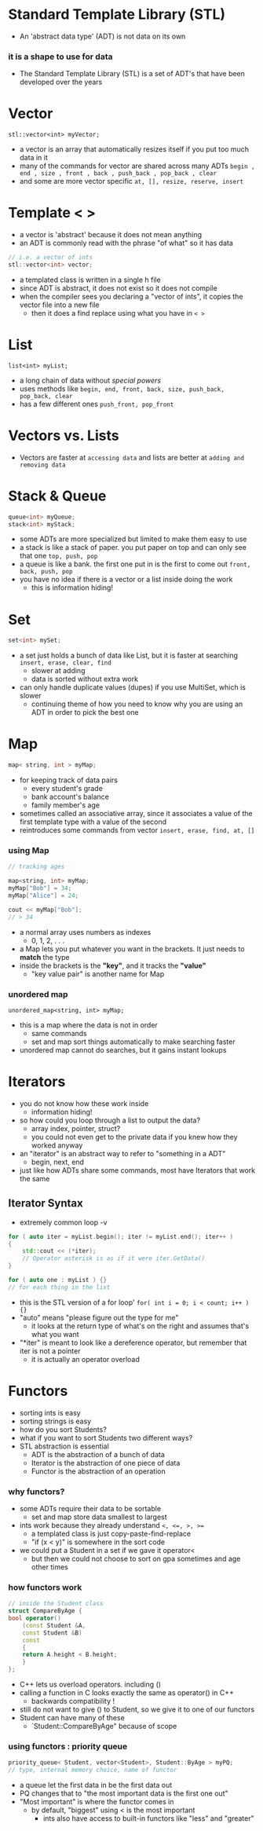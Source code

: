 # Standard Template Library (STL)
- An 'abstract data type' (ADT) is not data on its own
### it is a shape to use for data
- The Standard Template Library (STL) is a set of ADT's that have been developed over the years

# Vector
`stl::vector<int> myVector;`
- a vector is an array that automatically resizes itself if you put too much data in it
- many of the commands for vector are shared across many ADTs
`begin , end , size , front , back , push_back , pop_back , clear`
- and some are more vector specific
`at, [], resize, reserve, insert`

# Template < >
- a vector is 'abstract' because it does not mean anything
- an ADT is commonly read with the phrase "of what" so it has data
```cpp
// i.e. a vector of ints
stl::vector<int> vector;
```
- a templated class is written in a single h file
- since ADT is abstract, it does not exist so it does not compile
- when the compiler sees you declaring a "vector of ints", it copies the vector file into a new file
	- then it does a find replace using what you have in `< >`

# List 
`list<int> myList;`
- a long chain of data without *special powers*
- uses methods like 
`begin, end, front, back, size, push_back, pop_back, clear`
- has a few different ones
`push_front, pop_front`

# Vectors vs. Lists
- Vectors are faster at `accessing data` and lists are better at `adding and removing data`

# Stack & Queue
```cpp
queue<int> myQueue;
stack<int> myStack;
```
- some ADTs are more specialized but limited to make them easy to use
- a stack is like a stack of paper. you put paper on top and can only see that one
`top, push, pop`
- a queue is like a bank. the first one put in is the first to come out
`front, back, push, pop`
- you have no idea if there is a vector or a list inside doing the work
	- this is information hiding!

# Set
```cpp
set<int> mySet;
```
- a set just holds a bunch of data like List, but it is faster at searching
`insert, erase, clear, find`
	- slower at adding
	- data is sorted without extra work
- can only handle duplicate values (dupes) if you use MultiSet, which is slower
	- continuing theme of how you need to know why you are using an ADT in order to pick the best one

# Map
```cpp
map< string, int > myMap;
```
- for keeping track of data pairs
	- every student's grade
	- bank account's balance
	- family member's age
- sometimes called an associative array, since it associates a value of the first template type with a value of the second
- reintroduces some commands from vector
`insert, erase, find, at, []`

### using Map
```cpp
// tracking ages

map<string, int> myMap;
myMap["Bob"] = 34;
myMap["Alice"] = 24;

cout << myMap["Bob"]; 
// > 34
```
- a normal array uses numbers as indexes
	- 0, 1, 2, . . .
- a Map lets you put whatever you want in the brackets. It just needs to **match** the type
- inside the brackets is the **"key"**, and it tracks the **"value"**
	- "key value pair" is another name for Map

### unordered map
`unordered_map<string, int> myMap;`
- this is a map where the data is not in order
	- same commands
	- set and map sort things automatically to make searching faster
- unordered map cannot do searches, but it gains instant lookups

# Iterators
- you do not know how these work inside
	- information hiding!
- so how could you loop through a list to output the data?
	- array index, pointer, struct?
	- you could not even get to the private data if you knew how they worked anyway
- an "iterator" is an abstract way to refer to "something in a ADT"
	- begin, next, end
- just like how ADTs share some commands, most have Iterators that work the same

## Iterator Syntax
- extremely common loop -v
```cpp
for ( auto iter = myList.begin(); iter != myList.end(); iter++ )
{
	std::cout << (*iter);
	// Operator asterisk is as if it were iter.GetData()
}

for ( auto one : myList ) {}
// for each thing in the list 
```
- this is the STL version of a for loop'
`for( int i = 0; i < count; i++ ) {}`
- "auto" means "please figure out the type for me"
	- it looks at the return type of what's on the right and assumes that's what you want
- "*iter" is meant to look like a dereference operator, but remember that iter is not a pointer
	- it is actually an operator overload

# Functors
- sorting ints is easy
- sorting strings is easy
- how do you sort Students?
- what if you want to sort Students two different ways?
- STL abstraction is essential
	- ADT is the abstraction of a bunch of data
	- Iterator is the abstraction of one piece of data
	- Functor is the abstraction of an operation

### why functors?
- some ADTs require their data to be sortable
	- set and map store data smallest to largest
- ints work because they already understand `<, <=, >, >=`
	- a templated class is just copy-paste-find-replace
	- "if (x < y)" is somewhere in the sort code
- we could put a Student in a set if we gave it operator<
	- but then we could not choose to sort on gpa sometimes and age other times

### how functors work
```cpp
// inside the Student class
struct CompareByAge {
bool operator()
	(const Student &A,
	const Student &B)
	const
	{
	return A.height < B.height;
	}
};
```
- C++ lets us overload operators. including ()
- calling a function in C looks exactly the same as operator() in C++
	- backwards compatibility !
- still do not want to give () to Student, so we give it to one of our functors
- Student can have many of these
	- `Student::CompareByAge" because of scope

### using functors : priority queue
```cpp
priority_queue< Student, vector<Student>, Student::ByAge > myPQ;
// type, internal memory choice, name of functor
```
- a queue let the first data in be the first data out
- PQ changes that to "the most important data is the first one out"
- "Most important" is where the functor comes in
	- by default, "biggest" using < is the most important
		- ints also have access to built-in functors like "less" and "greater"

